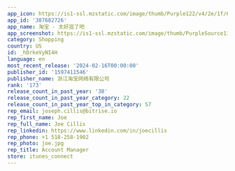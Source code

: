 ```yaml
---
app_icon: https://is1-ssl.mzstatic.com/image/thumb/Purple122/v4/2e/1f/6b/2e1f6b45-a530-2711-de12-c58f6efe6ba1/AppIcon-0-0-1x_U007emarketing-0-9-0-0-0-85-220.png/1024x1024bb.png
app_id: '387682726'
app_name: 淘宝 - 太好逛了吧
app_screenshot: https://is1-ssl.mzstatic.com/image/thumb/PurpleSource116/v4/76/32/23/76322360-886d-5980-b1a9-7d270f9faa3f/43792262-f515-45da-a8dc-197542c75a4a__U4e3b_U9898_U9875.jpg/1242x2688bb.png
category: Shopping
country: US
id: _hDrkeVyNI4H
language: en
most_recent_release: '2024-02-16T00:00:00'
publisher_id: '1597411546'
publisher_name: 浙江淘宝网络有限公司
rank: '173'
release_count_in_past_year: '38'
release_count_in_past_year_category: 22
release_count_in_past_year_top_in_category: 57
rep_email: joseph.cillis@bitrise.io
rep_first_name: Joe
rep_full_name: Joe Cillis
rep_linkedin: https://www.linkedin.com/in/joecillis
rep_phone: +1 518-258-1902
rep_photo: joe.jpg
rep_title: Account Manager
store: itunes_connect
---
```

